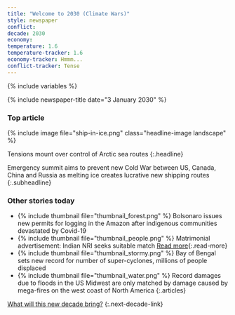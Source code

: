 ```yaml
---
title: "Welcome to 2030 (Climate Wars)"
style: newspaper
conflict: 
decade: 2030
economy: 
temperature: 1.6
temperature-tracker: 1.6
economy-tracker: Hmmm...
conflict-tracker: Tense
---
```


{% include variables %}

{% include newspaper-title date="3 January 2030" %}

### Top article

{% include image file="ship-in-ice.png" class="headline-image landscape" %}

Tensions mount over control of Arctic sea routes
{:.headline}

Emergency summit aims to prevent new Cold War between US, Canada, China and Russia as melting ice creates lucrative new shipping routes
{:.subheadline}

### Other stories today

- {% include thumbnail file="thumbnail_forest.png" %} Bolsonaro issues new permits for logging in the Amazon after indigenous communities devastated by Covid-19
- {% include thumbnail file="thumbnail_people.png" %} Matrimonial advertisement: Indian NRI seeks suitable match [Read more](story_matrimony.html){:.read-more}
- {% include thumbnail file="thumbnail_stormy.png" %} Bay of Bengal sets new record for number of super-cyclones, millions of people displaced
- {% include thumbnail file="thumbnail_water.png" %} Record damages due to floods in the US Midwest are only matched by damage caused by mega-fires on the west coast of North America
{:.articles}

[What will this new decade bring?](chapter_grassroots-climate-rebellion.html)
{:.next-decade-link}
